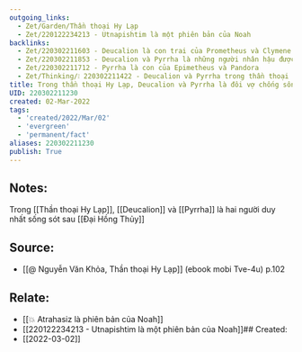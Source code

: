 ```yaml
---
outgoing_links:
  - Zet/Garden/Thần thoại Hy Lạp
  - Zet/220122234213 - Utnapishtim là một phiên bản của Noah
backlinks:
  - Zet/220302211603 - Deucalion là con trai của Prometheus và Clymene
  - Zet/220302211853 - Deucalion và Pyrrha là những người nhân hậu được Zeus cho sống sót vượt qua Đại hồng thủy
  - Zet/220302211712 - Pyrrha là con của Epimetheus và Pandora
  - Zet/Thinking/❕ 220302211422 - Deucalion và Pyrrha trong thần thoại Hy Lạp là phiên bản của Noah
title: Trong thần thoại Hy Lạp, Deucalion và Pyrrha là đôi vợ chống sống sót sau Đại Hồng Thủy
UID: 220302211230
created: 02-Mar-2022
tags:
  - 'created/2022/Mar/02'
  - 'evergreen'
  - 'permanent/fact'
aliases: 220302211230
publish: True
---
```

## Notes:
Trong [[Thần thoại Hy Lạp]], [[Deucalion]] và [[Pyrrha]] là hai người duy nhất sống sót sau [[Đại Hồng Thủy]]

## Source:
- [[@ Nguyễn Văn Khỏa, Thần thoại Hy Lạp]] (ebook mobi Tve-4u) p.102

## Relate:
- [[💥 Atrahasiz là phiên bản của Noah]]
- [[220122234213 - Utnapishtim là một phiên bản của Noah]]## Created:
- [[2022-03-02]]
